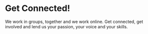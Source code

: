 # Get Connected!

We work in groups, together and we work online. Get connected, get involved and lend us your passion, your voice and your skills.
